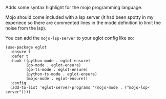 Adds some syntax highlight for the mojo programming language.

Mojo should come included with a lsp server (it hsd been spotty in my
experiece so there are commented lines in the mode definition to limit
the noise from the lsp).

You can add the `mojo-lsp-server` to your eglot config like so:

``` emacs-lisp
(use-package eglot
  :ensure t
  :defer t
  :hook ((python-mode . eglot-ensure)
         (go-mode . eglot-ensure)
         (go-ts-mode . eglot-ensure)
         (python-ts-mode . eglot-ensure)
         (mojo-mode . eglot-ensure))
  :config
  (add-to-list 'eglot-server-programs '(mojo-mode . ("mojo-lsp-server"))))
```
